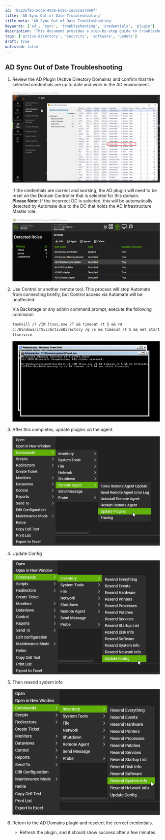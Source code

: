 ```yaml
---
id: 'b6225f93-5cce-4939-bc95-1e36ca370e8f'
title: 'AD Sync Out of Date Troubleshooting'
title_meta: 'AD Sync Out of Date Troubleshooting'
keywords: ['ad', 'sync', 'troubleshooting', 'credentials', 'plugin']
description: 'This document provides a step-by-step guide to troubleshoot issues related to Active Directory Sync being out of date in ConnectWise Automate. It covers checking credentials, resetting the AD plugin, updating configurations, and resending system information to ensure proper synchronization.'
tags: ['active-directory', 'security', 'software', 'update']
draft: true
unlisted: false
---
```


## AD Sync Out of Date Troubleshooting

1. Review the AD Plugin (Active Directory Domains) and confirm that the selected credentials are up to date and work in the AD environment.

   ![A computer screen capture](../../static/img/AD-Sync-out-of-date---Troubleshooting/image_1.png)

   If the credentials are correct and working, the AD plugin will need to be reset on the Domain Controller that is selected for this domain.  
   **Please Note:** If the incorrect DC is selected, this will be automatically detected by Automate due to the DC that holds the AD Infrastructure Master role.

   ![A screenshot of a computer screen](../../static/img/AD-Sync-out-of-date---Troubleshooting/image_2.png)

2. Use Control or another remote tool. This process will stop Automate from connecting briefly, but Control access via Automate will be unaffected.

   Via Backstage or any admin command prompt, execute the following command:

   `taskkill /F /IM ltsvc.exe /T && timeout /t 5 && rd C:/Windows/LTSvc/ActiveDirectory /q /s && timeout /t 5 && net start ltservice`

   ![Text](../../static/img/AD-Sync-out-of-date---Troubleshooting/image_3.png)

3. After this completes, update plugins on the agent.

   ![Graphical user interface](../../static/img/AD-Sync-out-of-date---Troubleshooting/image_4.png)

4. Update Config

   ![Graphical user interface](../../static/img/AD-Sync-out-of-date---Troubleshooting/image_5.png)

5. Then resend system info

   ![Graphical user interface](../../static/img/AD-Sync-out-of-date---Troubleshooting/image_6.png)

6. Return to the AD Domains plugin and reselect the correct credentials.
   - Refresh the plugin, and it should show success after a few minutes.

